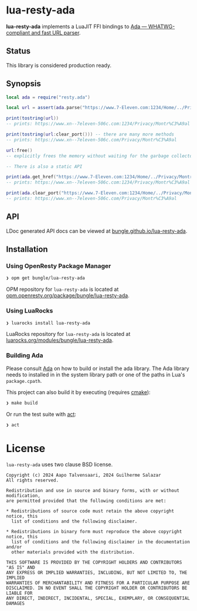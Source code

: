 # lua-resty-ada

**lua-resty-ada** implements a LuaJIT FFI bindings to
[Ada — WHATWG-compliant and fast URL parser](https://github.com/ada-url/ada/).

## Status

This library is considered production ready.


## Synopsis

```lua
local ada = require("resty.ada")

local url = assert(ada.parse("https://www.7‑Eleven.com:1234/Home/../Privacy/Montréal"))

print(tostring(url))
-- prints: https://www.xn--7eleven-506c.com:1234/Privacy/Montr%C3%A9al

print(tostring(url:clear_port())) -- there are many more methods
-- prints: https://www.xn--7eleven-506c.com/Privacy/Montr%C3%A9al

url:free()
-- explicitly frees the memory without waiting for the garbage collector

-- There is also a static API

print(ada.get_href("https://www.7‑Eleven.com:1234/Home/../Privacy/Montréal"))
-- prints: https://www.xn--7eleven-506c.com:1234/Privacy/Montr%C3%A9al

print(ada.clear_port("https://www.7‑Eleven.com:1234/Home/../Privacy/Montréal"))
-- prints: https://www.xn--7eleven-506c.com/Privacy/Montr%C3%A9al
```


## API

LDoc generated API docs can be viewed at [bungle.github.io/lua-resty-ada](https://bungle.github.io/lua-resty-ada/).


## Installation

### Using OpenResty Package Manager

```bash
❯ opm get bungle/lua-resty-ada
```

OPM repository for `lua-resty-ada` is located at
[opm.openresty.org/package/bungle/lua-resty-ada](https://opm.openresty.org/package/bungle/lua-resty-ada/).

### Using LuaRocks

```bash
❯ luarocks install lua-resty-ada
```

LuaRocks repository for `lua-resty-ada` is located at
[luarocks.org/modules/bungle/lua-resty-ada](https://luarocks.org/modules/bungle/lua-resty-session).

### Building Ada

Please consult [Ada](https://github.com/ada-url/ada/) on how to build or install
the ada library. The Ada library needs to installed in in the system library path or
one of the paths in Lua's `package.cpath`.

This project can also build it by executing (requires [cmake](https://cmake.org/)):

```bash
❯ make build
```

Or run the test suite with [act](https://github.com/nektos/act):

```bash
❯ act
```


# License

`lua-resty-ada` uses two clause BSD license.

```
Copyright (c) 2024 Aapo Talvensaari, 2024 Guilherme Salazar
All rights reserved.

Redistribution and use in source and binary forms, with or without modification,
are permitted provided that the following conditions are met:

* Redistributions of source code must retain the above copyright notice, this
  list of conditions and the following disclaimer.

* Redistributions in binary form must reproduce the above copyright notice, this
  list of conditions and the following disclaimer in the documentation and/or
  other materials provided with the distribution.

THIS SOFTWARE IS PROVIDED BY THE COPYRIGHT HOLDERS AND CONTRIBUTORS "AS IS" AND
ANY EXPRESS OR IMPLIED WARRANTIES, INCLUDING, BUT NOT LIMITED TO, THE IMPLIED
WARRANTIES OF MERCHANTABILITY AND FITNESS FOR A PARTICULAR PURPOSE ARE
DISCLAIMED. IN NO EVENT SHALL THE COPYRIGHT HOLDER OR CONTRIBUTORS BE LIABLE FOR
ANY DIRECT, INDIRECT, INCIDENTAL, SPECIAL, EXEMPLARY, OR CONSEQUENTIAL DAMAGES
```

